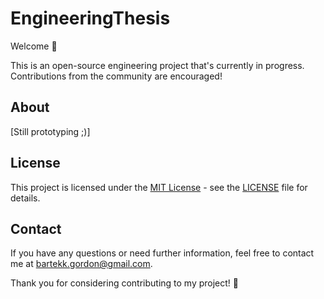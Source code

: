 # EngineeringThesis

Welcome 👋

This is an open-source engineering project that's currently in progress. Contributions from the community are encouraged!

## About

[Still prototyping ;)]

## License

This project is licensed under the [MIT License](LICENSE) - see the [LICENSE](LICENSE) file for details.

## Contact

If you have any questions or need further information, feel free to contact me at [bartekk.gordon@gmail.com](mailto:bartekk.gordon@gmail.com).

Thank you for considering contributing to my project! 🚀
